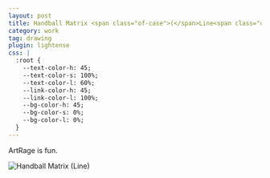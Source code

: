 ```yaml
---
layout: post
title: Handball Matrix <span class="of-case">(</span>Line<span class="of-case">)</span>
category: work
tag: drawing
plugin: lightense
css: |
  :root {
    --text-color-h: 45;
    --text-color-s: 100%;
    --text-color-l: 60%;
    --link-color-h: 45;
    --link-color-l: 100%;
    --bg-color-h: 45;
    --bg-color-s: 0%;
    --bg-color-l: 0%;
  }
---
```


ArtRage is fun.

<p><img src="{{ site.file }}/work/handball_matrix_line.jpg" alt="Handball Matrix (Line)" data-lightense-background="#050505"></p>
